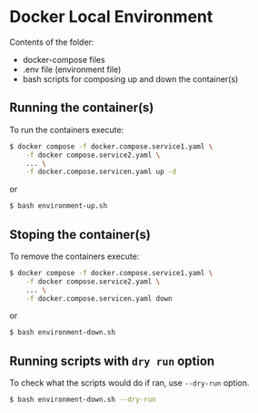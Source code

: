 # Docker Local Environment

Contents of the folder:
- docker-compose files
- .env file (environment file)
- bash scripts for composing up and down the container(s)

## Running the container(s)

To run the containers execute:
```bash
$ docker compose -f docker.compose.service1.yaml \
	-f docker compose.service2.yaml \
	... \
	-f docker.compose.servicen.yaml up -d
```
or
```bash
$ bash environment-up.sh
```

## Stoping the container(s)

To remove the containers execute:
```bash
$ docker compose -f docker.compose.service1.yaml \
	-f docker compose.service2.yaml \
	... \
	-f docker.compose.servicen.yaml down
```
or
```bash
$ bash environment-down.sh
```

## Running scripts with `dry run` option

To check what the scripts would do if ran, use `--dry-run` option.
```bash
$ bash environment-down.sh --dry-run
```

